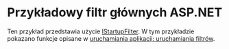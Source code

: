 # <a name="aspnet-core-startup-filter-sample"></a>Przykładowy filtr głównych ASP.NET

Ten przykład przedstawia użycie [IStartupFilter](https://docs.microsoft.com/dotnet/api/microsoft.aspnetcore.hosting.istartupfilter). W tym przykładzie pokazano funkcje opisane w [uruchamiania aplikacji: uruchamiania filtrów](https://docs.microsoft.com/aspnet/core/fundamentals/startup#startup-filters).

